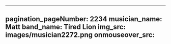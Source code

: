 ------
pagination_pageNumber: 2234
musician_name: Matt
band_name: Tired Lion
img_src: images/musician2272.png
onmouseover_src: 
------